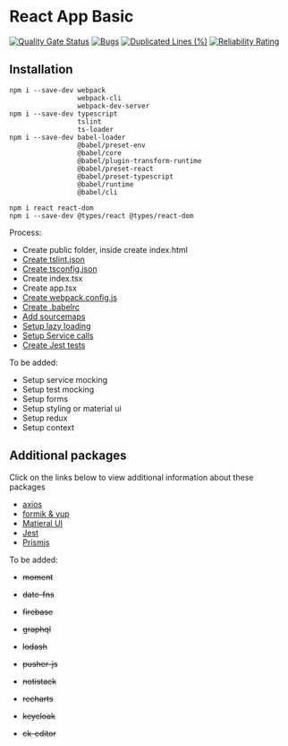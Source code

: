 # React App Basic

[![Quality Gate Status](https://sonarcloud.io/api/project_badges/measure?project=ShaneFindley_react-base&metric=alert_status)](https://sonarcloud.io/summary/new_code?id=ShaneFindley_react-base)
[![Bugs](https://sonarcloud.io/api/project_badges/measure?project=ShaneFindley_react-base&metric=bugs)](https://sonarcloud.io/summary/new_code?id=ShaneFindley_react-base)
[![Duplicated Lines (%)](https://sonarcloud.io/api/project_badges/measure?project=ShaneFindley_react-base&metric=duplicated_lines_density)](https://sonarcloud.io/summary/new_code?id=ShaneFindley_react-base)
[![Reliability Rating](https://sonarcloud.io/api/project_badges/measure?project=ShaneFindley_react-base&metric=reliability_rating)](https://sonarcloud.io/summary/new_code?id=ShaneFindley_react-base)

## Installation

```
npm i --save-dev webpack
                 webpack-cli
                 webpack-dev-server
npm i --save-dev typescript
                 tslint
                 ts-loader
npm i --save-dev babel-loader
                 @babel/preset-env
                 @babel/core
                 @babel/plugin-transform-runtime
                 @babel/preset-react
                 @babel/preset-typescript
                 @babel/runtime
                 @babel/cli

npm i react react-dom
npm i --save-dev @types/react @types/react-dom

```

Process:

- Create public folder, inside create index.html
- [Create tslint.json](tslint.json)
- [Create tsconfig.json](tsconfig.json)
- Create index.tsx
- Create app.tsx
- [Create webpack.config.js](webpack.config.js)
- [Create .babelrc](.babelrc)
- [Add sourcemaps](webpack.config.js#L12)
- [Setup lazy loading](src/axios/index.tsx)
- [Setup Service calls](src/axios/demo.tsx)
- [Create Jest tests](src/jest/testing-function.test.ts)

To be added:

- Setup service mocking
- Setup test mocking
- Setup forms
- Setup styling or material ui
- Setup redux
- Setup context

## Additional packages

Click on the links below to view additional information about these packages

- [axios](src/axios/README.md)
- [formik & yup](src/formik/README.md)
- [Matieral UI](src/material-ui/README.md)
- [Jest](src/jest/README.md)
- [Prismjs](src/prismjs/README.md)

To be added:

- ~~moment~~
- ~~date-fns~~
- ~~firebase~~
- ~~graphql~~
- ~~lodash~~
- ~~pusher-js~~
- ~~notistack~~
- ~~recharts~~
- ~~keycloak~~

- ~~ck-editor~~
